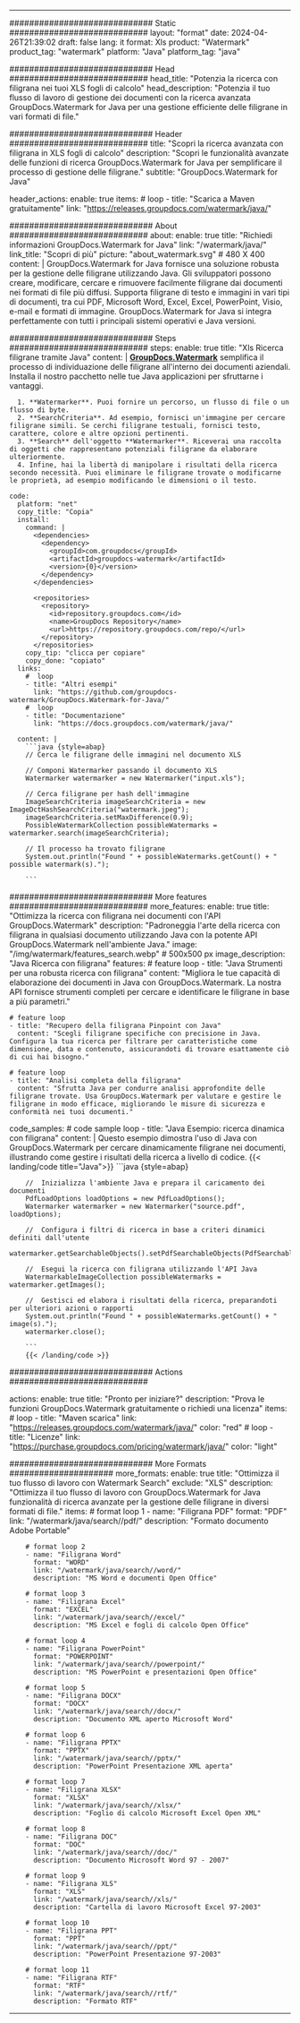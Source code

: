 
---
############################# Static ############################
layout: "format"
date:  2024-04-26T21:39:02
draft: false
lang: it
format: Xls
product: "Watermark"
product_tag: "watermark"
platform: "Java"
platform_tag: "java"

############################# Head ############################
head_title: "Potenzia la ricerca con filigrana nei tuoi XLS fogli di calcolo"
head_description: "Potenzia il tuo flusso di lavoro di gestione dei documenti con la ricerca avanzata GroupDocs.Watermark for Java per una gestione efficiente delle filigrane in vari formati di file."

############################# Header ############################
title: "Scopri la ricerca avanzata con filigrana in XLS fogli di calcolo" 
description: "Scopri le funzionalità avanzate delle funzioni di ricerca GroupDocs.Watermark for Java per semplificare il processo di gestione delle filigrane."
subtitle: "GroupDocs.Watermark for Java" 

header_actions:
  enable: true
  items:
    #  loop
    - title: "Scarica a Maven gratuitamente"
      link: "https://releases.groupdocs.com/watermark/java/"
      
############################# About ############################
about:
    enable: true
    title: "Richiedi informazioni GroupDocs.Watermark for Java"
    link: "/watermark/java/"
    link_title: "Scopri di più"
    picture: "about_watermark.svg" # 480 X 400
    content: |
       GroupDocs.Watermark for Java fornisce una soluzione robusta per la gestione delle filigrane utilizzando Java. Gli sviluppatori possono creare, modificare, cercare e rimuovere facilmente filigrane dai documenti nei formati di file più diffusi. Supporta filigrane di testo e immagini in vari tipi di documenti, tra cui PDF, Microsoft Word, Excel, Excel, PowerPoint, Visio, e-mail e formati di immagine. GroupDocs.Watermark for Java si integra perfettamente con tutti i principali sistemi operativi e Java versioni.

############################# Steps ############################
steps:
    enable: true
    title: "Xls Ricerca filigrane tramite Java"
    content: |
      **[GroupDocs.Watermark](https://products.groupdocs.com/watermark/java/)** semplifica il processo di individuazione delle filigrane all'interno dei documenti aziendali. Installa il nostro pacchetto nelle tue Java applicazioni per sfruttarne i vantaggi.
      
      1. **Watermarker**. Puoi fornire un percorso, un flusso di file o un flusso di byte.
      2. **SearchCriteria**. Ad esempio, fornisci un'immagine per cercare filigrane simili. Se cerchi filigrane testuali, fornisci testo, carattere, colore e altre opzioni pertinenti.
      3. **Search** dell'oggetto **Watermarker**. Riceverai una raccolta di oggetti che rappresentano potenziali filigrane da elaborare ulteriormente.
      4. Infine, hai la libertà di manipolare i risultati della ricerca secondo necessità. Puoi eliminare le filigrane trovate o modificarne le proprietà, ad esempio modificando le dimensioni o il testo.
   
    code:
      platform: "net"
      copy_title: "Copia"
      install:
        command: |
          <dependencies>
            <dependency>
              <groupId>com.groupdocs</groupId>
              <artifactId>groupdocs-watermark</artifactId>
              <version>{0}</version>
            </dependency>
          </dependencies>

          <repositories>
            <repository>
              <id>repository.groupdocs.com</id>
              <name>GroupDocs Repository</name>
              <url>https://repository.groupdocs.com/repo/</url>
            </repository>
          </repositories>
        copy_tip: "clicca per copiare"
        copy_done: "copiato"
      links:
        #  loop
        - title: "Altri esempi"
          link: "https://github.com/groupdocs-watermark/GroupDocs.Watermark-for-Java/"
        #  loop
        - title: "Documentazione"
          link: "https://docs.groupdocs.com/watermark/java/"
          
      content: |
        ```java {style=abap}
        // Cerca le filigrane delle immagini nel documento XLS

        // Componi Watermarker passando il documento XLS
        Watermarker watermarker = new Watermarker("input.xls");
        
        // Cerca filigrane per hash dell'immagine
        ImageSearchCriteria imageSearchCriteria = new ImageDctHashSearchCriteria("watermark.jpeg");
        imageSearchCriteria.setMaxDifference(0.9);
        PossibleWatermarkCollection possibleWatermarks = watermarker.search(imageSearchCriteria);

        // Il processo ha trovato filigrane
        System.out.println("Found " + possibleWatermarks.getCount() + " possible watermark(s).");
        
        ```          
        
############################# More features ############################
more_features:
  enable: true
  title: "Ottimizza la ricerca con filigrana nei documenti con l'API GroupDocs.Watermark"
  description: "Padroneggia l'arte della ricerca con filigrana in qualsiasi documento utilizzando Java con la potente API GroupDocs.Watermark nell'ambiente Java."
  image: "/img/watermark/features_search.webp" # 500x500 px
  image_description: "Java Ricerca con filigrana"
  features:
    # feature loop
    - title: "Java Strumenti per una robusta ricerca con filigrana"
      content: "Migliora le tue capacità di elaborazione dei documenti in Java con GroupDocs.Watermark. La nostra API fornisce strumenti completi per cercare e identificare le filigrane in base a più parametri."

    # feature loop
    - title: "Recupero della filigrana Pinpoint con Java"
      content: "Scegli filigrane specifiche con precisione in Java. Configura la tua ricerca per filtrare per caratteristiche come dimensione, data e contenuto, assicurandoti di trovare esattamente ciò di cui hai bisogno."

    # feature loop
    - title: "Analisi completa della filigrana"
      content: "Sfrutta Java per condurre analisi approfondite delle filigrane trovate. Usa GroupDocs.Watermark per valutare e gestire le filigrane in modo efficace, migliorando le misure di sicurezza e conformità nei tuoi documenti."
      
  code_samples:
    # code sample loop
    - title: "Java Esempio: ricerca dinamica con filigrana"
      content: |
        Questo esempio dimostra l'uso di Java con GroupDocs.Watermark per cercare dinamicamente filigrane nei documenti, illustrando come gestire i risultati della ricerca a livello di codice.
        {{< landing/code title="Java">}}
        ```java {style=abap}
        
        //  Inizializza l'ambiente Java e prepara il caricamento dei documenti
        PdfLoadOptions loadOptions = new PdfLoadOptions();
        Watermarker watermarker = new Watermarker("source.pdf", loadOptions);

        //  Configura i filtri di ricerca in base a criteri dinamici definiti dall'utente
        watermarker.getSearchableObjects().setPdfSearchableObjects(PdfSearchableObjects.AttachedImages);

        //  Esegui la ricerca con filigrana utilizzando l'API Java
        WatermarkableImageCollection possibleWatermarks = watermarker.getImages();

        //  Gestisci ed elabora i risultati della ricerca, preparandoti per ulteriori azioni o rapporti
        System.out.println("Found " + possibleWatermarks.getCount() + " image(s).");
        watermarker.close();

        ```
        {{< /landing/code >}}


############################# Actions ############################

actions:
  enable: true
  title: "Pronto per iniziare?"
  description: "Prova le funzioni GroupDocs.Watermark gratuitamente o richiedi una licenza"
  items:
    #  loop
    - title: "Maven scarica"
      link: "https://releases.groupdocs.com/watermark/java/"
      color: "red"
        #  loop
    - title: "Licenze"
      link: "https://purchase.groupdocs.com/pricing/watermark/java/"
      color: "light"


############################# More Formats #####################
more_formats:
    enable: true
    title: "Ottimizza il tuo flusso di lavoro con Watermark Search"
    exclude: "XLS"
    description: "Ottimizza il tuo flusso di lavoro con GroupDocs.Watermark for Java funzionalità di ricerca avanzate per la gestione delle filigrane in diversi formati di file."
    items: 
        # format loop 1
        - name: "Filigrana PDF"
          format: "PDF"
          link: "/watermark/java/search//pdf/"
          description: "Formato documento Adobe Portable"

        # format loop 2
        - name: "Filigrana Word"
          format: "WORD"
          link: "/watermark/java/search//word/"
          description: "MS Word e documenti Open Office"
          
        # format loop 3
        - name: "Filigrana Excel"
          format: "EXCEL"
          link: "/watermark/java/search//excel/"
          description: "MS Excel e fogli di calcolo Open Office"

        # format loop 4
        - name: "Filigrana PowerPoint"
          format: "POWERPOINT"
          link: "/watermark/java/search//powerpoint/"
          description: "MS PowerPoint e presentazioni Open Office"

        # format loop 5
        - name: "Filigrana DOCX"
          format: "DOCX"
          link: "/watermark/java/search//docx/"
          description: "Documento XML aperto Microsoft Word"
          
        # format loop 6
        - name: "Filigrana PPTX"
          format: "PPTX"
          link: "/watermark/java/search//pptx/"
          description: "PowerPoint Presentazione XML aperta"
          
        # format loop 7
        - name: "Filigrana XLSX"
          format: "XLSX"
          link: "/watermark/java/search//xlsx/"
          description: "Foglio di calcolo Microsoft Excel Open XML"

        # format loop 8
        - name: "Filigrana DOC"
          format: "DOC"
          link: "/watermark/java/search//doc/"
          description: "Documento Microsoft Word 97 - 2007"

        # format loop 9
        - name: "Filigrana XLS"
          format: "XLS"
          link: "/watermark/java/search//xls/"
          description: "Cartella di lavoro Microsoft Excel 97-2003"

        # format loop 10
        - name: "Filigrana PPT"
          format: "PPT"
          link: "/watermark/java/search//ppt/"
          description: "PowerPoint Presentazione 97-2003"

        # format loop 11
        - name: "Filigrana RTF"
          format: "RTF"
          link: "/watermark/java/search//rtf/"
          description: "Formato RTF"

---